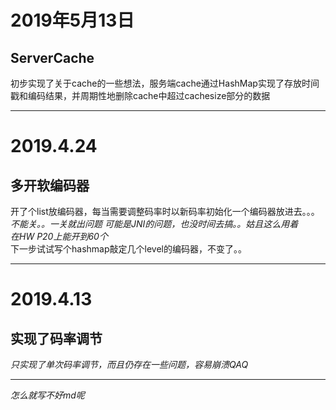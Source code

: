 
# 2019年5月13日
## ServerCache
初步实现了关于cache的一些想法，服务端cache通过HashMap实现了存放时间戳和编码结果，并周期性地删除cache中超过cachesize部分的数据

------

# 2019.4.24
## 多开软编码器
开了个list放编码器，每当需要调整码率时以新码率初始化一个编码器放进去。。。  
*不能关。。一关就出问题 可能是JNI的问题，也没时间去搞。。姑且这么用着*  
*在HW P20上能开到60个*  
下一步试试写个hashmap敲定几个level的编码器，不变了。。

------

# 2019.4.13
## 实现了码率调节
*只实现了单次码率调节，而且仍存在一些问题，容易崩溃QAQ*

------

*怎么就写不好md呢*
